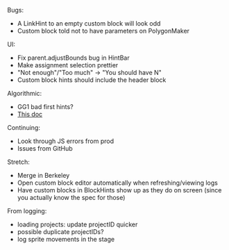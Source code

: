 Bugs:
* A LinkHint to an empty custom block will look odd
* Custom block told not to have parameters on PolygonMaker

UI:
* Fix parent.adjustBounds bug in HintBar
* Make assignment selection prettier
* "Not enough"/"Too much" -> "You should have N"
* Custom block hints should include the header block

Algorithmic:
* GG1 bad first hints?
* [This doc](https://docs.google.com/document/d/1_t-jeOH34-yaK4aXZpbNDNnAvZt5m4d-1ZY2gTcSQ6o/edit)

Continuing:
* Look through JS errors from prod
* Issues from GitHub

Stretch:
* Merge in Berkeley
* Open custom block editor automatically when refreshing/viewing logs
* Have custom blocks in BlockHints show up as they do on screen (since you actually know the spec for those)

From logging:
* loading projects: update projectID quicker
* possible duplicate projectIDs?
* log sprite movements in the stage
